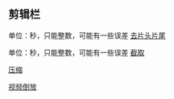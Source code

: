 
## 剪辑栏


单位：秒，只能整数，可能有一些误差
[去片头片尾](https://www.bilibili.com/video/BV1QK4y1h7z2/)

单位：秒，只能整数，可能有一些误差
[截取](https://www.bilibili.com/video/BV1Rp4y1r7Pw/)

[压缩](https://www.bilibili.com/video/BV1Wf4y1B72o/)

[视频倒放](https://www.bilibili.com/video/BV1ka411w7Hi/)